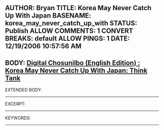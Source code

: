 AUTHOR: Bryan
TITLE: Korea May Never Catch Up With Japan
BASENAME: korea_may_never_catch_up_with
STATUS: Publish
ALLOW COMMENTS: 1
CONVERT BREAKS: __default__
ALLOW PINGS: 1
DATE: 12/19/2006 10:57:56 AM
-----
BODY:
<a title="Digital Chosunilbo (English Edition) : Daily News in English About Korea" href="http://english.chosun.com/w21data/html/news/200612/200612180016.html">Digital Chosunilbo (English Edition) : Korea May Never Catch Up With Japan: Think Tank </a>
-----
EXTENDED BODY:

-----
EXCERPT:

-----
KEYWORDS:

-----


